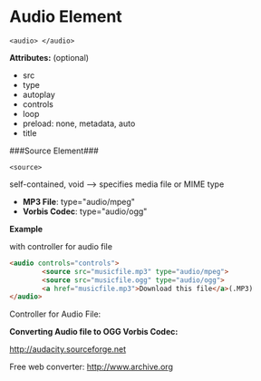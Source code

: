 # Audio Element

`<audio> </audio>`

**Attributes:** (optional)

- src
- type 
- autoplay 
- controls
- loop
- preload: none, metadata, auto
- title 

###Source Element###

`<source>`

self-contained, void --> specifies media file or MIME type
- **MP3 File**: type="audio/mpeg"
- **Vorbis Codec**: type="audio/ogg"


**Example**

with controller for audio  file

```html
<audio controls="controls">
        <source src="musicfile.mp3" type="audio/mpeg">
        <source src="musicfile.ogg" type="audio/ogg">
        <a href="musicfile.mp3">Download this file</a>(.MP3)
</audio>
```

Controller for Audio File: 

[](codepen://Kaatje/GobeEm)


**Converting Audio file to OGG Vorbis Codec:**

http://audacity.sourceforge.net

Free web converter: http://www.archive.org



